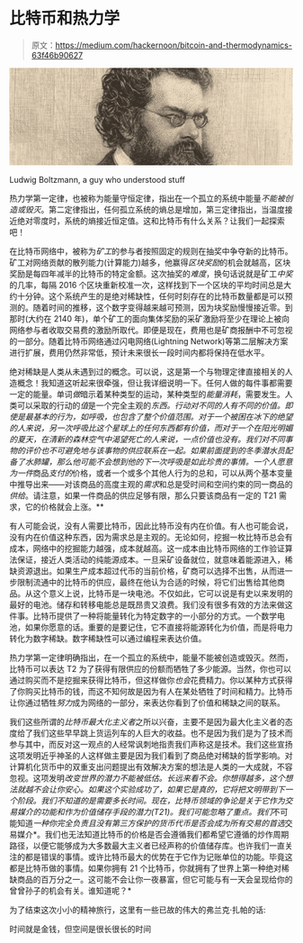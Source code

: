 # 比特币和热力学

> 原文：<https://medium.com/hackernoon/bitcoin-and-thermodynamics-63f46b90627>

![](img/d85896a5a1e47c011fce35d814bffbf8.png)

Ludwig Boltzmann, a guy who understood stuff

热力学第一定律，也被称为能量守恒定律，指出在一个孤立的系统中能量*不能被创造或毁灭*。第二定律指出，任何孤立系统的熵总是增加，第三定律指出，当温度接近绝对零度时，系统的熵接近恒定值。这和比特币有什么关系？让我们一起探索吧！

在比特币网络中，被称为*矿工*的参与者按照固定的规则在抽奖中争夺新的比特币。矿工对网络贡献的散列能力(计算能力)越多，他赢得*区块奖励*的机会就越高，区块奖励是每四年减半的比特币的特定金额。这次抽奖的*难度*，换句话说就是矿工*中奖*的几率，每隔 2016 个区块重新校准一次，这样找到下一个区块的平均时间总是大约十分钟。这个系统产生的是绝对稀缺性，任何时刻存在的比特币数量都是可以预测的。随着时间的推移，这个数字变得越来越可预测，因为块奖励慢慢接近零。到那时(大约在 2140 年)，单个矿工的面向集体奖励的采矿激励将至少在理论上被向网络参与者收取交易费的激励所取代。即便是现在，费用也是矿商报酬中不可忽视的一部分。随着比特币网络通过闪电网络(Lightning Network)等第二层解决方案进行扩展，费用仍然非常低，预计未来很长一段时间内都将保持在低水平。

绝对稀缺是人类从未遇到过的概念。可以说，这是第一个与物理定律直接相关的人造概念！我知道这听起来很牵强，但让我详细说明一下。任何人做的每件事都需要一定的能量。单词*做*暗示着某种类型的运动，某种类型的*能量消耗*，需要发生。人类可以采取的行动的*值*是一个完全主观的*东西。行动对不同的人有不同的价值。即使是最基本的行为，如呼吸，也包含了整个价值范围。对于一个被困在冰下的绝望的人来说，另一次呼吸比这个星球上的任何东西都有价值，而对于一个在阳光明媚的夏天，在清新的森林空气中渴望死亡的人来说，一点价值也没有。我们对不同事物的评价也不可避免地与该事物的供应联系在一起。如果前面提到的冬季潜水员配备了水肺罐，那么他可能不会想到他的下一次呼吸是如此珍贵的事情。一个人愿意为一件*商品*支付的*价格，或者一个或多个其他人行为的总和，可以从两个基本变量中推导出来——对该商品的高度主观的*需求*和总是受时间和空间约束的同一商品的*供给*。请注意，如果一件商品的供应足够有限，那么只要该商品有一定的 T21 需求，它的价格就会上涨。**

有人可能会说，没有人需要比特币，因此比特币没有内在价值。有人也可能会说，没有内在价值这种东西，因为需求总是主观的。无论如何，挖掘一枚比特币总会有成本，网络中的挖掘能力越强，成本就越高。这一成本由比特币网络的工作验证算法保证，接近人类活动的纯能源成本。一旦采矿设备就位，就意味着能源进入，稀缺资源退出。如果生产成本超过代币的当前价格，矿商可以选择不出售，从而进一步限制流通中的比特币的供应，最终在他认为合适的时候，将它们出售给其他商品。从这个意义上说，比特币是一块电池。不仅如此，它可以说是有史以来发明的最好的电池。储存和转移电能总是既昂贵又浪费。我们没有很多有效的方法来做这件事。比特币提供了一种将能量转化为特定数字的一小部分的方式。一个数学电池，如果你愿意的话。重要的是要记住，它不直接将能源转化为价值，而是将电力转化为数字稀缺。数字稀缺性可以通过编程来表达价值。

热力学第一定律明确指出，在一个孤立的系统中，能量不能被创造或毁灭。然而，比特币可以表达 T2 为了获得有限供应的份额而牺牲了多少能源。当然，你也可以通过购买而不是挖掘来获得比特币，但这样做你*也会*花费精力。你以某种方式获得了你购买比特币的钱，而这不知何故是因为有人在某处牺牲了时间和精力。比特币让你通过牺牲*努力*成为网络的一部分，来表达你看到了价值和稀缺之间的联系。

我们这些所谓的*比特币最大化主义者*之所以兴奋，主要不是因为最大化主义者的态度给了我们这些早早跳上货运列车的人巨大的收益。也不是因为我们是为了技术而参与其中，而反对这一观点的人经常讽刺地指责我们声称这是技术。我们这些宣扬这项发明近乎神圣的人这样做主要是因为我们看到了商品绝对稀缺的哲学影响。对计算机化货币中的双重支出问题提出有效解决方案的想法是人类的一大成就，不容忽视。这项发明*改变世界的潜力不能被低估。长远来看不会。你想得越多，这个想法就越不会让你安心。如果这个实验成功了，如果它是真的，它将把文明带到下一个阶段。我们不知道的是需要多长时间。现在，比特币领域的争论是关于它作为交易媒介的功能和作为价值储存手段的潜力(T21)。我们可能忽略了重点。我们*不可能知道*一种你完全负责且没有第三方保护的货币代币是否会成为所有交易的首选*交易媒介*。我们也无法知道比特币的价格是否会遵循我们都希望它遵循的炒作周期路径，以便它能够成为大多数最大主义者已经声称的价值储存库。也许我们一直关注的都是错误的事情。或许比特币最大的优势在于它作为记账单位的功能。毕竟这都是比特币做的事情。如果你拥有 21 个比特币，你就拥有了世界上第一种绝对稀缺商品的百万分之一。这可能不会让你一夜暴富，但它可能与有一天会呈现给你的曾曾孙子的机会有关。谁知道呢？*

为了结束这次小小的精神旅行，这里有一些已故的伟大的弗兰克·扎帕的话:

时间就是金钱，但空间是很长很长的时间